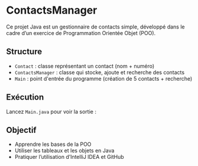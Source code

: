 # ContactsManager

Ce projet Java est un gestionnaire de contacts simple, développé dans le cadre d’un exercice de Programmation Orientée Objet (POO).

##  Structure

- `Contact` : classe représentant un contact (nom + numéro)
- `ContactsManager` : classe qui stocke, ajoute et recherche des contacts
- `Main` : point d'entrée du programme (création de 5 contacts + recherche)

## Exécution

Lancez `Main.java` pour voir la sortie :


##  Objectif

- Apprendre les bases de la POO
- Utiliser les tableaux et les objets en Java
- Pratiquer l’utilisation d’IntelliJ IDEA et GitHub
